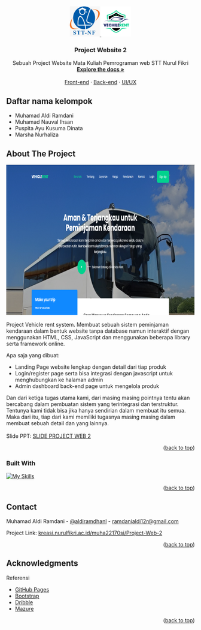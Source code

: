 <!-- Improved compatibility of back to top link: See: https://github.com/othneildrew/Best-README-Template/pull/73 -->
<a name="readme-top"></a>
<!--
*** Thanks for checking out the Best-README-Template. If you have a suggestion
*** that would make this better, please fork the repo and create a pull request
*** or simply open an issue with the tag "enhancement".
*** Don't forget to give the project a star!
*** Thanks again! Now go create something AMAZING! :D
-->



<!-- PROJECT SHIELDS -->
<!--
*** I'm using markdown "reference style" links for readability.
*** Reference links are enclosed in brackets [ ] instead of parentheses ( ).
*** See the bottom of this document for the declaration of the reference variables
*** for contributors-url, forks-url, etc. This is an optional, concise syntax you may use.
*** https://www.markdownguide.org/basic-syntax/#reference-style-links
-->
<!-- [![Contributors][contributors-shield]][contributors-url]
[![Forks][forks-shield]][forks-url]
[![Stargazers][stars-shield]][stars-url]
[![Issues][issues-shield]][issues-url]
[![MIT License][license-shield]][license-url]
[![LinkedIn][linkedin-shield]][linkedin-url]
-->


<!-- PROJECT LOGO -->
<br />
<div align="center">
  <a href="https://github.com/othneildrew/Project-Web-2">
    <img src="images/sttnf.jpeg" alt="Logo" width="80" height="80">
    <img src="peminjaman_kendaraan/assets/images/logo/vr-logo.png" alt="Logo" width="80" height="80">
  </a>

  <h3 align="center">Project Website 2</h3>

  <p align="center">
    Sebuah Project Website Mata Kuliah Pemrograman web STT Nurul Fikri
    <br />
    <a href="https://github.com/othneildrew/Project-Web-2"><strong>Explore the docs »</strong></a>
    <br />
    <br />
    <a href="https://github.com/othneildrew/Project-Web-2">Front-end</a>
    ·
    <a href="https://github.com/othneildrewProject-Web-2/issues">Back-end</a>
    ·
    <a href="https://github.com/othneildrew/Project-Web-2/issues">UI/UX</a>
  </p>
</div>

## Daftar nama kelompok
* Muhamad Aldi Ramdani
* Muhamad Nauval Ihsan
* Puspita Ayu Kusuma Dinata
* Marsha Nurhaliza



<!-- ABOUT THE PROJECT -->
## About The Project

<img src="images/web.png" alt="Logo" width="1075px" height="400px" style="tex-align:center">

Project Vehicle rent system. Membuat sebuah sistem peminjaman kendaraan dalam bentuk website tanpa database namun interaktif dengan menggunakan HTML, CSS, JavaScript dan menggunakan beberapa library serta framework online.

Apa saja yang dibuat:
* Landing Page website lengkap dengan detail dari tiap produk
* Login/register page serta bisa integrasi dengan javascript untuk menghubungkan ke halaman admin
* Admin dashboard back-end page untuk mengelola produk

Dan dari ketiga tugas utama kami, dari masing masing pointnya tentu akan bercabang dalam pembuatan sistem yang terintegrasi dan terstruktur. Tentunya
kami tidak bisa jika hanya sendirian dalam membuat itu semua. Maka dari itu, tiap dari kami memiliki tugasnya masing masing dalam membuat sebuah detail dan yang lainnya. <br>
<br>
Slide PPT: [SLIDE PROJECT WEB 2](https://docs.google.com/presentation/d/1p3BgFY7h5RzmrN8_TIyIfAidhi6ybMUCpIukzbiUq8Q/edit?usp=sharing)


<p align="right">(<a href="#readme-top">back to top</a>)</p>



### Built With

[![My Skills](https://skillicons.dev/icons?i=js,html,css,git,vue,github,jquery,bootstrap,sass,ts)](https://skillicons.dev)


<p align="right">(<a href="#readme-top">back to top</a>)</p>



<!-- CONTACT -->
## Contact

Muhamad Aldi Ramdani - [@aldiramdhanl](https://instagram.com/aldiramdhanl) - ramdanialdi12r@gmail.com

Project Link: [kreasi.nurulfikri.ac.id/muha22170si/Project-Web-2](https://kreasi.nurulfikri.ac.id/muha22170si/Project-Web-2/peminjaman_kendaraan/index.html)

<p align="right">(<a href="#readme-top">back to top</a>)</p>



<!-- ACKNOWLEDGMENTS -->
## Acknowledgments

Referensi

* [GitHub Pages](https://pages.github.com)
* [Bootstrap](https://bootstrap.com)
* [Dribble](https://dribble.com)
* [Mazure](https://.com)

<p align="right">(<a href="#readme-top">back to top</a>)</p>



<!-- MARKDOWN LINKS & IMAGES -->
<!-- https://www.markdownguide.org/basic-syntax/#reference-style-links -->
[contributors-shield]: https://img.shields.io/github/contributors/othneildrew/Best-README-Template.svg?style=for-the-badge
[contributors-url]: https://github.com/othneildrew/Best-README-Template/graphs/contributors
[forks-shield]: https://img.shields.io/github/forks/othneildrew/Best-README-Template.svg?style=for-the-badge
[forks-url]: https://github.com/othneildrew/Best-README-Template/network/members
[stars-shield]: https://img.shields.io/github/stars/othneildrew/Best-README-Template.svg?style=for-the-badge
[stars-url]: https://github.com/othneildrew/Best-README-Template/stargazers
[issues-shield]: https://img.shields.io/github/issues/othneildrew/Best-README-Template.svg?style=for-the-badge
[issues-url]: https://github.com/othneildrew/Best-README-Template/issues
[license-shield]: https://img.shields.io/github/license/othneildrew/Best-README-Template.svg?style=for-the-badge
[license-url]: https://github.com/othneildrew/Best-README-Template/blob/master/LICENSE.txt
[linkedin-shield]: https://img.shields.io/badge/-LinkedIn-black.svg?style=for-the-badge&logo=linkedin&colorB=555
[linkedin-url]: https://linkedin.com/in/othneildrew
[product-screenshot]: images/screenshot.png
[Next.js]: https://img.shields.io/badge/next.js-000000?style=for-the-badge&logo=nextdotjs&logoColor=white
[Next-url]: https://nextjs.org/
[React.js]: https://img.shields.io/badge/React-20232A?style=for-the-badge&logo=react&logoColor=61DAFB
[React-url]: https://reactjs.org/
[Vue.js]: https://img.shields.io/badge/Vue.js-35495E?style=for-the-badge&logo=vuedotjs&logoColor=4FC08D
[Vue-url]: https://vuejs.org/
[Angular.io]: https://img.shields.io/badge/Angular-DD0031?style=for-the-badge&logo=angular&logoColor=white
[Angular-url]: https://angular.io/
[Svelte.dev]: https://img.shields.io/badge/Svelte-4A4A55?style=for-the-badge&logo=svelte&logoColor=FF3E00
[Svelte-url]: https://svelte.dev/
[Laravel.com]: https://img.shields.io/badge/Laravel-FF2D20?style=for-the-badge&logo=laravel&logoColor=white
[Laravel-url]: https://laravel.com
[Bootstrap.com]: https://img.shields.io/badge/Bootstrap-563D7C?style=for-the-badge&logo=bootstrap&logoColor=white
[Bootstrap-url]: https://getbootstrap.com
[JQuery.com]: https://img.shields.io/badge/jQuery-0769AD?style=for-the-badge&logo=jquery&logoColor=white
[JQuery-url]: https://jquery.com 
